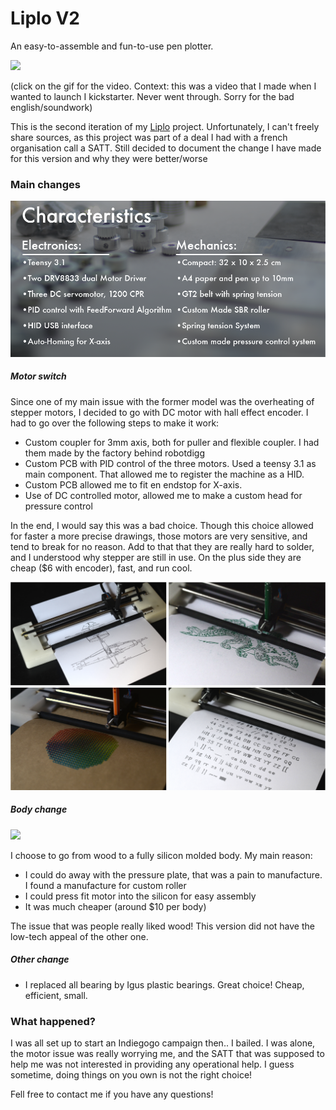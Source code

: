 # Liplo V2

An easy-to-assemble and fun-to-use pen plotter.

[![](media/demo.gif)](https://drive.google.com/file/d/1IOQD-J_z76QY-tL704c8X8B1uKx3wiMO/view?usp=sharing)

(click on the gif for the video. Context: this was a video that I made when I wanted to launch I kickstarter. Never went through. Sorry for the bad english/soundwork)


This is the second iteration of my [Liplo](https://github.com/BenjaminPoilve/Liplo) project. Unfortunately, I can't freely share sources, as this project was part of a deal I had with a french organisation call a SATT. Still decided to document the change I have made for this version and why they were better/worse

### Main changes

![](media/charact-01-01.png)

##### Motor switch

Since one of my main issue with the former model was the overheating of stepper motors, I decided to go with DC motor with hall effect encoder. I had to go over the following steps to make it work:

* Custom coupler for 3mm axis, both for puller and flexible coupler. I had them made by the factory behind robotdigg
* Custom PCB with PID control of the three motors. Used a teensy 3.1 as main component. That allowed me to register the machine as a HID.
* Custom PCB allowed me to fit en endstop for X-axis.
* Use of DC controlled motor, allowed me to make a custom head for pressure control

In the end, I would say this was a bad choice. Though this choice allowed for faster a more precise drawings, those motors are very sensitive, and tend to break for no reason. Add to that that they are really hard to solder, and I understood why stepper are still in use. On the plus side they are cheap ($6 with encoder), fast, and run cool. 


![](media/demoo-01.png)


##### Body change

![](media/detachée.jpg)

I choose to go from wood to a fully silicon molded body. My main reason:

* I could do away with the pressure plate, that was a pain to manufacture. I found a manufacture for custom roller
* I could press fit motor into the silicon for easy assembly
* It was much cheaper (around $10 per body)


The issue that was people really liked wood! This version did not have the low-tech appeal of the other one. 

##### Other change
 
* I replaced all bearing by Igus plastic bearings. Great choice! Cheap, efficient, small. 

### What happened? 

I was all set up to start an Indiegogo campaign then.. I bailed. I was alone, the motor issue was really worrying me, and the SATT that was supposed to help me was not interested in providing any operational help. I guess sometime, doing things on you own is not the right choice! 

Fell free to contact me if you have any questions! 
